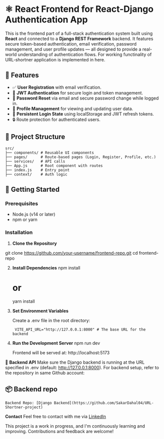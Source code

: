 # ⚛️ React Frontend for React-Django Authentication App

This is the frontend part of a full-stack authentication system built using **React** and connected to a **Django REST Framework** backend. It features secure token-based authentication, email verification, password management, and user profile updates — all designed to provide a real-world understanding of authentication flows. For working functinality of URL-shortner application is implemented in here.

## 📌 Features

- ✅ **User Registration** with email verification.
- 🔐 **JWT Authentication** for secure login and token management.
- 🔁 **Password Reset** via email and secure password change while logged in.
- 👤 **Profile Management** for viewing and updating user data.
- 🔄 **Persistent Login State** using localStorage and JWT refresh tokens.
- 🔒 Route protection for authenticated users.

## 📁 Project Structure

    src/
    ├── components/ # Reusable UI components
    ├── pages/      # Route-based pages (Login, Register, Profile, etc.)
    ├── services/   # API calls
    ├── App.js      # Root component with routes
    ├── index.js    # Entry point
    ├── context/    # Auth logic


## 🚀 Getting Started

### Prerequisites

- Node.js (v14 or later)
- npm or yarn

### Installation

1. **Clone the Repository**


git clone https://github.com/your-username/frontend-repo.git
cd frontend-repo


2. **Install Dependencies**
    npm install
    # or
    yarn install

3. **Set Environment Variables**

    Create a .env file in the root directory:

        VITE_API_URL="http://127.0.0.1:8000" # The base URL for the backend

4. **Run the Development Server**
    npm run dev

    Frontend will be served at: http://localhost:5173

🔗 **Backend API**
    Make sure the Django backend is running at the URL specified in .env (default: http://127.0.0.1:8000). 
    For backend setup, refer to the repository in same Github account:

## **📦 Backend repo**

    Backend Repo: [Django Backend](https://github.com/SakarDahal04/URL-Shortner-project)

**Contact**
    Feel free to contact with me via [LinkedIn](https://www.linkedin.com/in/sakar-dahal-30a560277/)

This project is a work in progress, and I'm continuously learning and improving. Contributions and feedback are welcome!